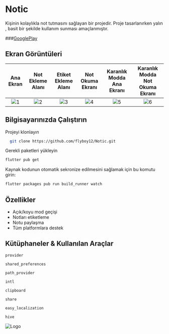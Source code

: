 
# Notic

Kişinin kolaylıkla not tutmasını sağlayan bir projedir. Proje tasarlanırken yalın , basit bir şekilde kullanım sunması amaçlanmıştır.

###[GooglePlay](https://play.google.com/store/apps/details?id=com.lcycle.notic) 

## Ekran Görüntüleri
Ana Ekran|Not Ekleme Alanı|Etiket Ekleme Alanı|Not Okuma Ekranı|Karanlık Modda Ana Ekranı|Karanlık Modda Not Okuma Ekranı|
:-:|:-:|:-:|:-:|:-:|:-:|
![1](https://github.com/flyboy12/Notic/blob/main/assets/github-image/Screenshot_1633009015.png?raw=true)|![2](https://github.com/flyboy12/Notic/blob/main/assets/github-image/Screenshot_1633009018.png?raw=true)|![3](https://github.com/flyboy12/Notic/blob/main/assets/github-image/Screenshot_1633009363.png?raw=true)|![4](https://github.com/flyboy12/Notic/blob/main/assets/github-image/Screenshot_1633009417.png?raw=true)|![5](https://github.com/flyboy12/Notic/blob/main/assets/github-image/Screenshot_1633009425.png?raw=true)|![6](https://github.com/flyboy12/Notic/blob/main/assets/github-image/Screenshot_1633009435.png?raw=true)

  


  
## Bilgisayarınızda Çalıştırın

Projeyi klonlayın

```bash
  git clone https://github.com/flyboy12/Notic.git
```

Gerekli paketleri yükleyin

```bash
flutter pub get  
```
Kaynak kodunun otomatik sekronize edilmesini sağlamak için bu komutu girin:

```bash
flutter packages pub run build_runner watch
```

  

  
## Özellikler

- Açık/koyu mod geçişi
- Notları etiketleme
- Notu paylaşma
- Tüm platformlara destek

  
## Kütüphaneler & Kullanılan Araçlar

`provider`

`shared_preferences`

`path_provider`

`intl`

`clipboard`

`share`

`easy_localization`

`hive`

  
![Logo](https://github.com/flyboy12/Notic/blob/main/android/app/src/main/res/drawable/launch_image.png?raw=true)

    
